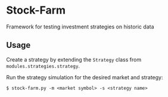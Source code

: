 # Stock-Farm
Framework for testing investment strategies on historic data

## Usage
Create a strategy by extending the `Strategy` class from `modules.strategies.strategy`.

Run the strategy simulation for the desired market and strategy:
```
$ stock-farm.py -m <market symbol> -s <strategy name>
```